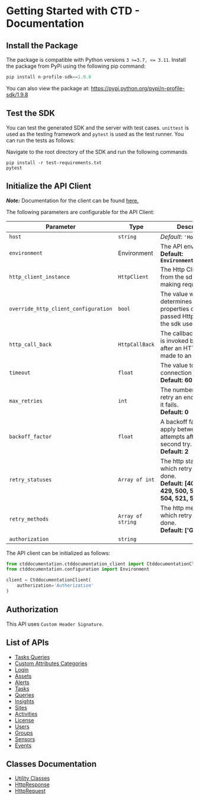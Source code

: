 
# Getting Started with CTD - Documentation

## Install the Package

The package is compatible with Python versions `3 >=3.7, <= 3.11`.
Install the package from PyPi using the following pip command:

```python
pip install n-profile-sdk==1.9.8
```

You can also view the package at:
https://pypi.python.org/pypi/n-profile-sdk/1.9.8

## Test the SDK

You can test the generated SDK and the server with test cases. `unittest` is used as the testing framework and `pytest` is used as the test runner. You can run the tests as follows:

Navigate to the root directory of the SDK and run the following commands

```
pip install -r test-requirements.txt
pytest
```

## Initialize the API Client

**_Note:_** Documentation for the client can be found [here.](https://www.github.com/Syed-Subtain/testn-profile-python-sdk/tree/1.9.8/doc/client.md)

The following parameters are configurable for the API Client:

| Parameter | Type | Description |
|  --- | --- | --- |
| `host` | `string` | *Default*: `'HostValue'` |
| `environment` | Environment | The API environment. <br> **Default: `Environment.PRODUCTION`** |
| `http_client_instance` | `HttpClient` | The Http Client passed from the sdk user for making requests |
| `override_http_client_configuration` | `bool` | The value which determines to override properties of the passed Http Client from the sdk user |
| `http_call_back` | `HttpCallBack` | The callback value that is invoked before and after an HTTP call is made to an endpoint |
| `timeout` | `float` | The value to use for connection timeout. <br> **Default: 60** |
| `max_retries` | `int` | The number of times to retry an endpoint call if it fails. <br> **Default: 0** |
| `backoff_factor` | `float` | A backoff factor to apply between attempts after the second try. <br> **Default: 2** |
| `retry_statuses` | `Array of int` | The http statuses on which retry is to be done. <br> **Default: [408, 413, 429, 500, 502, 503, 504, 521, 522, 524]** |
| `retry_methods` | `Array of string` | The http methods on which retry is to be done. <br> **Default: ['GET', 'PUT']** |
| `authorization` | `string` |  |

The API client can be initialized as follows:

```python
from ctddocumentation.ctddocumentation_client import CtddocumentationClient
from ctddocumentation.configuration import Environment

client = CtddocumentationClient(
    authorization='Authorization'
)
```

## Authorization

This API uses `Custom Header Signature`.

## List of APIs

* [Tasks Queries](https://www.github.com/Syed-Subtain/testn-profile-python-sdk/tree/1.9.8/doc/controllers/tasks-queries.md)
* [Custom Attributes Categories](https://www.github.com/Syed-Subtain/testn-profile-python-sdk/tree/1.9.8/doc/controllers/custom-attributes-categories.md)
* [Login](https://www.github.com/Syed-Subtain/testn-profile-python-sdk/tree/1.9.8/doc/controllers/login.md)
* [Assets](https://www.github.com/Syed-Subtain/testn-profile-python-sdk/tree/1.9.8/doc/controllers/assets.md)
* [Alerts](https://www.github.com/Syed-Subtain/testn-profile-python-sdk/tree/1.9.8/doc/controllers/alerts.md)
* [Tasks](https://www.github.com/Syed-Subtain/testn-profile-python-sdk/tree/1.9.8/doc/controllers/tasks.md)
* [Queries](https://www.github.com/Syed-Subtain/testn-profile-python-sdk/tree/1.9.8/doc/controllers/queries.md)
* [Insights](https://www.github.com/Syed-Subtain/testn-profile-python-sdk/tree/1.9.8/doc/controllers/insights.md)
* [Sites](https://www.github.com/Syed-Subtain/testn-profile-python-sdk/tree/1.9.8/doc/controllers/sites.md)
* [Activities](https://www.github.com/Syed-Subtain/testn-profile-python-sdk/tree/1.9.8/doc/controllers/activities.md)
* [License](https://www.github.com/Syed-Subtain/testn-profile-python-sdk/tree/1.9.8/doc/controllers/license.md)
* [Users](https://www.github.com/Syed-Subtain/testn-profile-python-sdk/tree/1.9.8/doc/controllers/users.md)
* [Groups](https://www.github.com/Syed-Subtain/testn-profile-python-sdk/tree/1.9.8/doc/controllers/groups.md)
* [Sensors](https://www.github.com/Syed-Subtain/testn-profile-python-sdk/tree/1.9.8/doc/controllers/sensors.md)
* [Events](https://www.github.com/Syed-Subtain/testn-profile-python-sdk/tree/1.9.8/doc/controllers/events.md)

## Classes Documentation

* [Utility Classes](https://www.github.com/Syed-Subtain/testn-profile-python-sdk/tree/1.9.8/doc/utility-classes.md)
* [HttpResponse](https://www.github.com/Syed-Subtain/testn-profile-python-sdk/tree/1.9.8/doc/http-response.md)
* [HttpRequest](https://www.github.com/Syed-Subtain/testn-profile-python-sdk/tree/1.9.8/doc/http-request.md)

